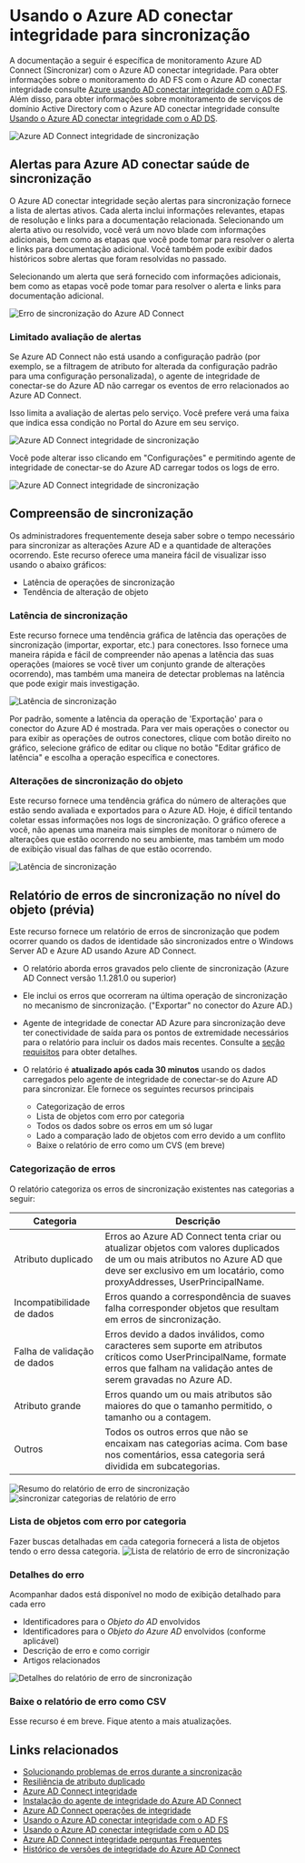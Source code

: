 
<properties
    pageTitle="Usando o Azure AD conectar integridade com sincronização | Microsoft Azure"
    description="Esta é a página de integridade de conectar-se do Azure AD que discutimos como para monitorar a sincronização do Azure AD Connect."
    services="active-directory"
    documentationCenter=""
    authors="karavar"
    manager="samueld"
    editor="curtand"/>

<tags
    ms.service="active-directory"
    ms.workload="identity"
    ms.tgt_pltfrm="na"
    ms.devlang="na"
    ms.topic="get-started-article"
    ms.date="10/18/2016"
    ms.author="vakarand"/>

# <a name="using-azure-ad-connect-health-for-sync"></a>Usando o Azure AD conectar integridade para sincronização
A documentação a seguir é específica de monitoramento Azure AD Connect (Sincronizar) com o Azure AD conectar integridade.  Para obter informações sobre o monitoramento do AD FS com o Azure AD conectar integridade consulte [Azure usando AD conectar integridade com o AD FS](active-directory-aadconnect-health-adfs.md). Além disso, para obter informações sobre monitoramento de serviços de domínio Active Directory com o Azure AD conectar integridade consulte [Usando o Azure AD conectar integridade com o AD DS](active-directory-aadconnect-health-adds.md).

![Azure AD Connect integridade de sincronização](./media/active-directory-aadconnect-health-sync/sync-blade.png)

## <a name="alerts-for-azure-ad-connect-health-for-sync"></a>Alertas para Azure AD conectar saúde de sincronização
O Azure AD conectar integridade seção alertas para sincronização fornece a lista de alertas ativos. Cada alerta inclui informações relevantes, etapas de resolução e links para a documentação relacionada. Selecionando um alerta ativo ou resolvido, você verá um novo blade com informações adicionais, bem como as etapas que você pode tomar para resolver o alerta e links para documentação adicional. Você também pode exibir dados históricos sobre alertas que foram resolvidas no passado.

Selecionando um alerta que será fornecido com informações adicionais, bem como as etapas você pode tomar para resolver o alerta e links para documentação adicional.

![Erro de sincronização do Azure AD Connect](./media/active-directory-aadconnect-health-sync/alert.png)

### <a name="limited-evaluation-of-alerts"></a>Limitado avaliação de alertas
Se Azure AD Connect não está usando a configuração padrão (por exemplo, se a filtragem de atributo for alterada da configuração padrão para uma configuração personalizada), o agente de integridade de conectar-se do Azure AD não carregar os eventos de erro relacionados ao Azure AD Connect.

Isso limita a avaliação de alertas pelo serviço. Você prefere verá uma faixa que indica essa condição no Portal do Azure em seu serviço.

![Azure AD Connect integridade de sincronização](./media/active-directory-aadconnect-health-sync/banner.png)

Você pode alterar isso clicando em "Configurações" e permitindo agente de integridade de conectar-se do Azure AD carregar todos os logs de erro.

![Azure AD Connect integridade de sincronização](./media/active-directory-aadconnect-health-sync/banner2.png)

## <a name="sync-insight"></a>Compreensão de sincronização
Os administradores frequentemente deseja saber sobre o tempo necessário para sincronizar as alterações Azure AD e a quantidade de alterações ocorrendo. Este recurso oferece uma maneira fácil de visualizar isso usando o abaixo gráficos:   

- Latência de operações de sincronização
- Tendência de alteração de objeto

### <a name="sync-latency"></a>Latência de sincronização
Este recurso fornece uma tendência gráfica de latência das operações de sincronização (importar, exportar, etc.) para conectores.  Isso fornece uma maneira rápida e fácil de compreender não apenas a latência das suas operações (maiores se você tiver um conjunto grande de alterações ocorrendo), mas também uma maneira de detectar problemas na latência que pode exigir mais investigação.

![Latência de sincronização](./media/active-directory-aadconnect-health-sync/synclatency02.png)

Por padrão, somente a latência da operação de 'Exportação' para o conector do Azure AD é mostrada.  Para ver mais operações o conector ou para exibir as operações de outros conectores, clique com botão direito no gráfico, selecione gráfico de editar ou clique no botão "Editar gráfico de latência" e escolha a operação específica e conectores.

### <a name="sync-object-changes"></a>Alterações de sincronização do objeto
Este recurso fornece uma tendência gráfica do número de alterações que estão sendo avaliada e exportados para o Azure AD.  Hoje, é difícil tentando coletar essas informações nos logs de sincronização.  O gráfico oferece a você, não apenas uma maneira mais simples de monitorar o número de alterações que estão ocorrendo no seu ambiente, mas também um modo de exibição visual das falhas de que estão ocorrendo.

![Latência de sincronização](./media/active-directory-aadconnect-health-sync/syncobjectchanges02.png)

## <a name="object-level-synchronization-error-report-preview"></a>Relatório de erros de sincronização no nível do objeto (prévia)
Este recurso fornece um relatório de erros de sincronização que podem ocorrer quando os dados de identidade são sincronizados entre o Windows Server AD e Azure AD usando Azure AD Connect.

- O relatório aborda erros gravados pelo cliente de sincronização (Azure AD Connect versão 1.1.281.0 ou superior)
- Ele inclui os erros que ocorreram na última operação de sincronização no mecanismo de sincronização. ("Exportar" no conector do Azure AD.)
- Agente de integridade de conectar AD Azure para sincronização deve ter conectividade de saída para os pontos de extremidade necessários para o relatório para incluir os dados mais recentes. Consulte a [seção requisitos](active-directory-aadconnect-health-agent-install.md#Requirements) para obter detalhes.
- O relatório é **atualizado após cada 30 minutos** usando os dados carregados pelo agente de integridade de conectar-se do Azure AD para sincronizar.
Ele fornece os seguintes recursos principais

    - Categorização de erros
    - Lista de objetos com erro por categoria
    - Todos os dados sobre os erros em um só lugar
    - Lado a comparação lado de objetos com erro devido a um conflito
    - Baixe o relatório de erro como um CVS (em breve)

### <a name="categorization-of-errors"></a>Categorização de erros
O relatório categoriza os erros de sincronização existentes nas categorias a seguir:

| Categoria | Descrição |
| -------------- | ----------- |
| Atributo duplicado | Erros ao Azure AD Connect tenta criar ou atualizar objetos com valores duplicados de um ou mais atributos no Azure AD que deve ser exclusivo em um locatário, como proxyAddresses, UserPrincipalName. |
| Incompatibilidade de dados | Erros quando a correspondência de suaves falha corresponder objetos que resultam em erros de sincronização. |
| Falha de validação de dados | Erros devido a dados inválidos, como caracteres sem suporte em atributos críticos como UserPrincipalName, formate erros que falham na validação antes de serem gravadas no Azure AD.|
| Atributo grande | Erros quando um ou mais atributos são maiores do que o tamanho permitido, o tamanho ou a contagem.|
| Outros | Todos os outros erros que não se encaixam nas categorias acima. Com base nos comentários, essa categoria será dividida em subcategorias.

![Resumo do relatório de erro de sincronização](./media/active-directory-aadconnect-health-sync/errorreport01.png)
![sincronizar categorias de relatório de erro](./media/active-directory-aadconnect-health-sync/errorreport02.png)

### <a name="list-of-objects-with-error-per-category"></a>Lista de objetos com erro por categoria
Fazer buscas detalhadas em cada categoria fornecerá a lista de objetos tendo o erro dessa categoria.
![Lista de relatório de erro de sincronização](./media/active-directory-aadconnect-health-sync/errorreport03.png)

### <a name="error-details"></a>Detalhes do erro
Acompanhar dados está disponível no modo de exibição detalhado para cada erro

- Identificadores para o *Objeto do AD* envolvidos
- Identificadores para o *Objeto do Azure AD* envolvidos (conforme aplicável)
- Descrição de erro e como corrigir
- Artigos relacionados

![Detalhes do relatório de erro de sincronização](./media/active-directory-aadconnect-health-sync/errorreport04.png)

### <a name="download-the-error-report-as-csv"></a>Baixe o relatório de erro como CSV
Esse recurso é em breve. Fique atento a mais atualizações.



## <a name="related-links"></a>Links relacionados
* [Solucionando problemas de erros durante a sincronização](active-directory-aadconnect-troubleshoot-sync-errors.md)
* [Resiliência de atributo duplicado](active-directory-aadconnectsyncservice-duplicate-attribute-resiliency.md)
* [Azure AD Connect integridade](active-directory-aadconnect-health.md)
* [Instalação do agente de integridade do Azure AD Connect](active-directory-aadconnect-health-agent-install.md)
* [Azure AD Connect operações de integridade](active-directory-aadconnect-health-operations.md)
* [Usando o Azure AD conectar integridade com o AD FS](active-directory-aadconnect-health-adfs.md)
* [Usando o Azure AD conectar integridade com o AD DS](active-directory-aadconnect-health-adds.md)
* [Azure AD Connect integridade perguntas Frequentes](active-directory-aadconnect-health-faq.md)
* [Histórico de versões de integridade do Azure AD Connect](active-directory-aadconnect-health-version-history.md)

